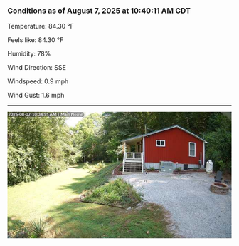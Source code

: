 ### Conditions as of August 7, 2025 at 10:40:11 AM CDT 

Temperature: 84.30 &deg;F

Feels like: 84.30 &deg;F

Humidity: 78%

Wind Direction: SSE

Windspeed: 0.9 mph

Wind Gust: 1.6 mph

---

<img src="./images/latest.jpeg"/>

